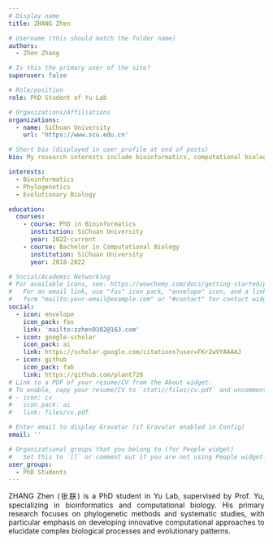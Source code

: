 ```yaml
---
# Display name
title: ZHANG Zhen

# Username (this should match the folder name)
authors:
  - Zhen Zhang

# Is this the primary user of the site?
superuser: false

# Role/position
role: PhD Student of Yu Lab

# Organizations/Affiliations
organizations:
  - name: SiChuan University
    url: 'https://www.scu.edu.cn'

# Short bio (displayed in user profile at end of posts)
bio: My research interests include bioinformatics, computational biology and phylogenetics.

interests:
  - Bioinformatics
  - Phylogenetics
  - Evolutionary Biology

education:
  courses:
    - course: PhD in Bioinformatics
      institution: SiChuan University
      year: 2022-current
    - course: Bachelor in Computational Biology
      institution: SiChuan University
      year: 2018-2022

# Social/Academic Networking
# For available icons, see: https://wowchemy.com/docs/getting-started/page-builder/#icons
#   For an email link, use "fas" icon pack, "envelope" icon, and a link in the
#   form "mailto:your-email@example.com" or "#contact" for contact widget.
social:
  - icon: envelope
    icon_pack: fas
    link: 'mailto:zzhen0302@163.com'
  - icon: google-scholar
    icon_pack: ai
    link: https://scholar.google.com/citations?user=FKr2wVYAAAAJ
  - icon: github
    icon_pack: fab
    link: https://github.com/plant720
# Link to a PDF of your resume/CV from the About widget.
# To enable, copy your resume/CV to `static/files/cv.pdf` and uncomment the lines below.
# - icon: cv
#   icon_pack: ai
#   link: files/cv.pdf

# Enter email to display Gravatar (if Gravatar enabled in Config)
email: ''

# Organizational groups that you belong to (for People widget)
#   Set this to `[]` or comment out if you are not using People widget.
user_groups:
  - PhD Students
---
```


<div style="text-align: justify;">

ZHANG Zhen (张朕) is a PhD student in Yu Lab, supervised by Prof. Yu, specializing in bioinformatics and computational biology. His primary research focuses on phylogenetic methods and systematic studies, with particular emphasis on developing innovative computational approaches to elucidate complex biological processes and evolutionary patterns.

</div>
